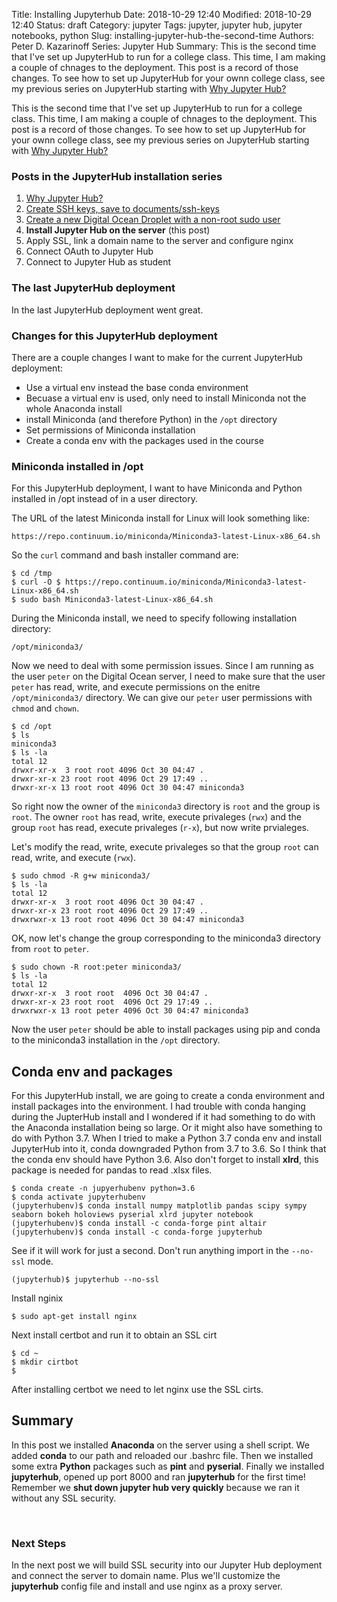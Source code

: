 Title: Installing Jupyterhub
Date: 2018-10-29 12:40
Modified: 2018-10-29 12:40
Status: draft
Category: jupyter
Tags: jupyter, jupyter hub, jupyter notebooks, python
Slug: installing-jupyter-hub-the-second-time
Authors: Peter D. Kazarinoff
Series: Jupyter Hub
Summary: This is the second time that I've set up JupyterHub to run for a college class. This time, I am making a couple of chnages to the deployment. This post is a record of those changes. To see how to set up JupyterHub for your ownn college class, see my previous series on JupyterHub starting with [Why Jupyter Hub?]({static}/posts/jupyterhub/why_jupyter_hub.md) 

This is the second time that I've set up JupyterHub to run for a college class. This time, I am making a couple of chnages to the deployment. This post is a record of those changes. To see how to set up JupyterHub for your ownn college class, see my previous series on JupyterHub starting with [Why Jupyter Hub?]({static}/posts/jupyterhub/why_jupyter_hub.md) 

### Posts in the JupyterHub installation series

1. [Why Jupyter Hub?]({static}/posts/jupyterhub/why_jupyter_hub.md) 
2. [Create SSH keys, save to documents/ssh-keys]({static}/posts/jupyterhub/PuTTYgen_ssh_key.md)
3. [Create a new Digital Ocean Droplet with a non-root sudo user]({static}/posts/jupyterhub/new_DO_droplet.md)
4. **Install Jupyter Hub on the server** (this post)
5. Apply SSL, link a domain name to the server and configure nginx
6. Connect OAuth to Jupyter Hub
7. Connect to Jupyter Hub as student

### The last JupyterHub deployment

In the last JupyterHub deployment went great.

### Changes for this JupyterHub deployment

There are a couple changes I want to make for the current JupyterHub deployment:

 * Use a virtual env instead the base conda environment
 * Becuase a virtual env is used, only need to install Miniconda not the whole Anaconda install
 * install Miniconda (and therefore Python) in the ```/opt``` directory
 * Set permissions of Miniconda installation
 * Create a conda env with the packages used in the course 

### Miniconda installed in /opt

For this JupyterHub deployment, I want to have Miniconda and Python installed in /opt instead of in a user directory.

The URL of the latest Miniconda install for Linux will look something like:

```text
https://repo.continuum.io/miniconda/Miniconda3-latest-Linux-x86_64.sh
```

So the ```curl``` command and bash installer command are:

```text
$ cd /tmp
$ curl -O $ https://repo.continuum.io/miniconda/Miniconda3-latest-Linux-x86_64.sh
$ sudo bash Miniconda3-latest-Linux-x86_64.sh
```

During the Miniconda install, we need to specify following installation directory:

```text
/opt/miniconda3/
```

Now we need to deal with some permission issues. Since I am running as the user ```peter``` on the Digital Ocean server, I need to make sure that the user ```peter``` has read, write, and execute permissions on the enitre ```/opt/miniconda3/``` directory. We can give our ```peter``` user permissions with ```chmod``` and ```chown```.

```text
$ cd /opt
$ ls
miniconda3
$ ls -la
total 12
drwxr-xr-x  3 root root 4096 Oct 30 04:47 .
drwxr-xr-x 23 root root 4096 Oct 29 17:49 ..
drwxr-xr-x 13 root root 4096 Oct 30 04:47 miniconda3
```

So right now the owner of the ```miniconda3``` directory is ```root``` and the group is ```root```. The owner ```root``` has read, write, execute privaleges (```rwx```) and the group ```root``` has read, execute privaleges (```r-x```), but now write prvialeges.

Let's modify the read, write, execute privaleges so that the group ```root``` can read, write, and execute (```rwx```).

```text
$ sudo chmod -R g+w miniconda3/
$ ls -la
total 12
drwxr-xr-x  3 root root 4096 Oct 30 04:47 .
drwxr-xr-x 23 root root 4096 Oct 29 17:49 ..
drwxrwxr-x 13 root root 4096 Oct 30 04:47 miniconda3
```

OK, now let's change the group corresponding to the miniconda3 directory from ```root``` to ```peter```.

```text
$ sudo chown -R root:peter miniconda3/
$ ls -la
total 12
drwxr-xr-x  3 root root  4096 Oct 30 04:47 .
drwxr-xr-x 23 root root  4096 Oct 29 17:49 ..
drwxrwxr-x 13 root peter 4096 Oct 30 04:47 miniconda3
```

Now the user ```peter``` should be able to install packages using pip and conda to the miniconda3 installation in the ```/opt``` directory.

## Conda env and packages

For this JupyterHub install, we are going to create a conda environment and install packages into the environment. I had trouble with conda hanging during the JupterHub install and I wondered if it had something to do with the Anaconda installation being so large. Or it might also have something to do with Python 3.7. When I tried to make a Python 3.7 conda env and install JupyterHub into it, conda downgraded Python from 3.7 to 3.6. So I think that the conda env should have Python 3.6. Also don't forget to install **xlrd**, this package is needed for pandas to read .xlsx files. 

```text
$ conda create -n jupyerhubenv python=3.6
$ conda activate jupyterhubenv
(jupyterhubenv)$ conda install numpy matplotlib pandas scipy sympy seaborn bokeh holoviews pyserial xlrd jupyter notebook 
(jupyterhubenv)$ conda install -c conda-forge pint altair
(jupyterhubenv)$ conda install -c conda-forge jupyterhub
```

See if it will work for just a second. Don't run anything import in the ```--no-ssl``` mode. 

```text
(jupyterhub)$ jupyterhub --no-ssl
 ```

Install nginix

```
$ sudo apt-get install nginx
```

Next install certbot and run it to obtain an SSL cirt

```
$ cd ~
$ mkdir cirtbot
$ 
```

After installing certbot we need to let nginx use the SSL cirts.

## Summary

In this post we installed **Anaconda** on the server using a shell script. We added **conda** to our path and reloaded our .bashrc file. Then we installed some extra **Python** packages such as **pint** and **pyserial**. Finally we installed **jupyterhub**, opened up port 8000 and ran **jupyterhub** for the first time! Remember we **shut down jupyter hub very quickly** because we ran it without any SSL security.

<br>

### Next Steps

In the next post we will build SSL security into our Jupyter Hub deployment and connect the server to domain name. Plus we'll customize the **jupyterhub** config file and install and use nginx as a proxy server.

